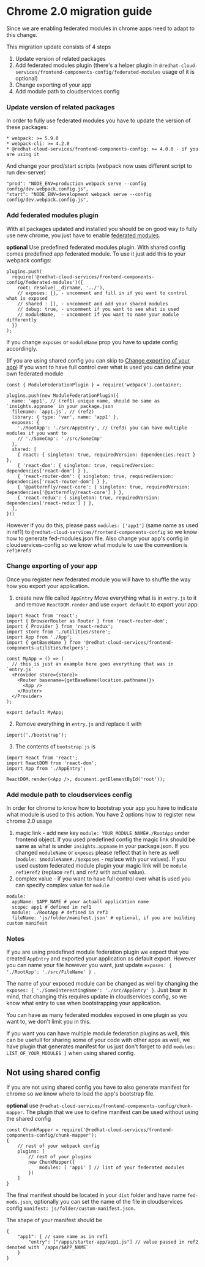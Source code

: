 # Chrome 2.0 migration guide

Since we are enabling federated modules in chrome apps need to adapt to this change.

This migration update consists of 4 steps
1) Update version of related packages
2) Add federated modules plugin (there's a helper plugin in `@redhat-cloud-services/frontend-components-config/federated-modules` usage of it is optional)
3) Change exporting of your app
4) Add module path to cloudservices config

### Update version of related packages
In order to fully use federated modules you have to update the version of these packages:
```
* webpack: >= 5.9.0
* webpack-cli: >= 4.2.0
* @redhat-cloud-services/frontend-components-config: >= 4.0.0 - if you are using it
```

And change your prod/start scripts (webpack now uses different script to run dev-server)
```
"prod": "NODE_ENV=production webpack serve --config config/dev.webpack.config.js",
"start": "NODE_ENV=development webpack serve --config config/dev.webpack.config.js",
```

### Add federated modules plugin
With all packages updated and installed you should be on good way to fully use new chrome, you just have to enable [federated modules](https://webpack.js.org/concepts/module-federation/).

**optional** Use predefined federated modules plugin. With shared config comes predefined app federated module. To use it just add this to your webpack configs:
```
plugins.push(
  require('@redhat-cloud-services/frontend-components-config/federated-modules')({
    root: resolve(__dirname, '../'),
    // exposes: {}, - uncomment and fill in if you want to control what is exposed
    // shared : [], - uncomment and add your shared modules
    // debug: true, - uncomment if you want to see what is used
    // moduleName,  - uncomment if you want to name your module differently 
  })
);
```

If you change `exposes` or `moduleName` prop you have to update config accordingly. 

(If you are using shared config you can skip to [Change exporting of your app](/RedHatInsights/insights-chrome/blob/master/docs/migrationGuide.md#Change-exporting-of-your-app))
If you want to have full control over what is used you can define your own federated module
```
const { ModuleFederationPlugin } = require('webpack').container;

plugins.push(new ModuleFederationPlugin({
  name: 'app1', // (ref1) unique name, should be same as `insights.appname` in your package.json
  filename: `app1.js`, // (ref2)
  library: { type: 'var', name: 'app1' },
  exposes: {
    './RootApp': './src/AppEntry', // (ref3) you can have multiple modules if you want to
    // './SomeCmp': './src/SomeCmp'
  },
  shared: [
    { react: { singleton: true, requiredVersion: dependencies.react } },
    { 'react-dom': { singleton: true, requiredVersion: dependencies['react-dom'] } },
    { 'react-router-dom': { singleton: true, requiredVersion: dependencies['react-router-dom'] } },
    { '@patternfly/react-core': { singleton: true, requiredVersion: dependencies['@patternfly/react-core'] } },
    { 'react-redux': { singleton: true, requiredVersion: dependencies['react-redux'] } },
  ],
}))
```

However if you do this, please pass `modules: ['app1']` (same name as used in ref1) to `@redhat-cloud-services/frontend-components-config` so we know how to generate fed-modules.json file. Also change your app's config in cloudservices-config so we know what module to use the convention is `ref1#ref3`

### Change exporting of your app

Once you register new federated module you will have to shuffle the way how you export your application.

1) create new file called `AppEntry`
Move everything what is in `entry.js` to it and remove `ReactDOM.render` and use `export default` to export your app.
```
import React from 'react';
import { BrowserRouter as Router } from 'react-router-dom';
import { Provider } from 'react-redux';
import store from './utilities/store';
import App from './App';
import { getBaseName } from '@redhat-cloud-services/frontend-components-utilities/helpers';

const MyApp = () => (
  // this is just an example here goes everything that was in `entry.js`
  <Provider store={store}>
    <Router basename={getBaseName(location.pathname)}>
      <App />
    </Router>
  </Provider>
);

export default MyApp;

```

2) Remove everything in `entry.js` and replace it with
```
import('./bootstrap');
```

3) The contents of `bootstrap.js` is
```
import React from 'react';
import ReactDOM from 'react-dom';
import App from './AppEntry';

ReactDOM.render(<App />, document.getElementById('root'));
```

### Add module path to cloudservices config

In order for chrome to know how to bootstrap your app you have to indicate what module is used to this action. You have 2 options how to register new chrome 2.0 usage

1) magic link - add new key `module: YOUR_MODULE_NAME#./RootApp` under frontend object. If you used predefined config the magic link should be same as what is under `insights.appname` in your package.json. If you changed `moduleName` or `exposes` please reflect that in here as well (`module: $moduleName#./$exposes` - replace with your values). If you used custom federated module plugin your magic link will be `module ref1#ref2` (replace `ref1` and `ref2` with actual value).
2) complex value - if you want to have full control over what is used you can specify complex value for `module`
```
module:
  appName: $APP_NAME # your actuall application name
  scope: app1 # defined in ref1
  module: ./RootApp # defined in ref3
  fileName: 'js/folder/manifest.json' # optional, if you are building custom manifest
```
### Notes

If you are using predefined module federation plugin we expect that you created `AppEntry` and exported your application as default export. However you can name your file however you want, just update `exposes: { './RootApp': './src/FileName' } `.

The name of your exposed module can be changed as well by changing the `exposes: { './SomeInterestingName': './src/AppEntry' }`. Just bear in mind, that changing this requires update in cloudservices config, so we know what entry to use when bootstrapping your application.

You can have as many federated modules exposed in one plugin as you want to, we don't limit you in this.

If you want you can have multiple module federation plugins as well, this can be usefull for sharing some of your code with other apps as well, we have plugin that generates manifest for us just don't forget to add `modules: LIST_OF_YOUR_MODULES ]` when using shared config.

## Not using shared config

If you are not using shared config you have to also generate manifest for chrome so we know where to load the app's bootstrap file.

**optional** use `@redhat-cloud-services/frontend-components-config/chunk-mapper`. The plugin that we use to define manifest can be used without using the shared config
```
const ChunkMapper = require('@redhat-cloud-services/frontend-components-config/chunk-mapper');
{
    // rest of your webpack config
    plugins: [
        // rest of your plugins
        new ChunkMapper({
            modules: [ 'app1' ] // list of your federated modules
        })
    ]
}
```

The final manifest should be located in your `dist` folder and have name `fed-mods.json`, optionally you can set the name of the file in cloudservices config `manifest: js/folder/custom-manifest.json`.

The shape of your manifest should be
```
{
    "app1": { // same name as in ref1
        "entry": ["/apps/starter-app/app1.js"] // value passed in ref2 denoted with `/apps/$APP_NAME`
    }
}
```
